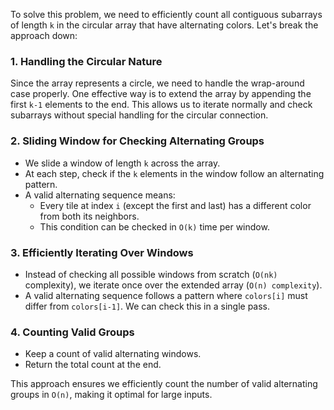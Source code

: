 To solve this problem, we need to efficiently count all contiguous subarrays of length `k` in the circular array that have alternating colors. Let's break the approach down:

### **1. Handling the Circular Nature**
Since the array represents a circle, we need to handle the wrap-around case properly. One effective way is to extend the array by appending the first `k-1` elements to the end. This allows us to iterate normally and check subarrays without special handling for the circular connection.

### **2. Sliding Window for Checking Alternating Groups**
- We slide a window of length `k` across the array.
- At each step, check if the `k` elements in the window follow an alternating pattern.
- A valid alternating sequence means:
  - Every tile at index `i` (except the first and last) has a different color from both its neighbors.
  - This condition can be checked in `O(k)` time per window.

### **3. Efficiently Iterating Over Windows**
- Instead of checking all possible windows from scratch (`O(nk)` complexity), we iterate once over the extended array (`O(n) complexity`).
- A valid alternating sequence follows a pattern where `colors[i]` must differ from `colors[i-1]`. We can check this in a single pass.

### **4. Counting Valid Groups**
- Keep a count of valid alternating windows.
- Return the total count at the end.

This approach ensures we efficiently count the number of valid alternating groups in `O(n)`, making it optimal for large inputs.
